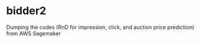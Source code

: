 # bidder2
Dumping the codes (RnD for impression, click, and auction price prediction) from AWS Sagemaker
